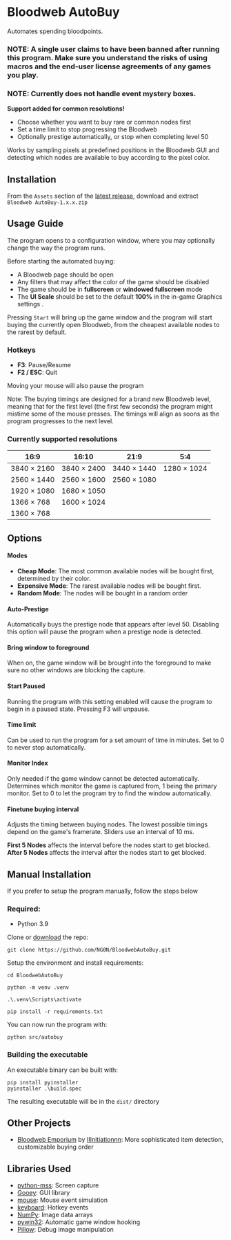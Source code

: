 # Bloodweb AutoBuy
Automates spending bloodpoints.

### NOTE: A single user claims to have been banned after running this program. Make sure you understand the risks of using macros and the end-user license agreements of any games you play.
### NOTE: Currently does not handle event mystery boxes.

**Support added for common resolutions!**

* Choose whether you want to buy rare or common nodes first
* Set a time limit to stop progressing the Bloodweb
* Optionally prestige automatically, or stop when completing level 50

Works by sampling pixels at predefined positions in the Bloodweb GUI and detecting which nodes are available to buy according to the pixel color.

## Installation
From the `Assets` section of the [latest release](https://github.com/NG0N/BloodwebAutoBuy/releases/latest/), download and extract `Bloodweb AutoBuy-1.x.x.zip`

## Usage Guide
The program opens to a configuration window, where you may optionally change the way the program runs.

Before starting the automated buying:
- A Bloodweb page should be open
- Any filters that may affect the color of the game should be disabled
- The game should be in **fullscreen** or **windowed fullscreen** mode
- The **UI Scale** should be set to the default **100%** in the in-game Graphics settings .

Pressing `Start` will bring up the game window and the program will start buying the currently open Bloodweb, from the cheapest available nodes to the rarest by default.


### **Hotkeys**
- **F3**: Pause/Resume
- **F2 / ESC**: Quit

Moving your mouse will also pause the program

Note: The buying timings are designed for a brand new Bloodweb level, meaning that for the first level (the first few seconds) the program might mistime some of the mouse presses. The timings will align as soons as the program progresses to the next level.

### Currently supported resolutions
|16:9       |16:10      |21:9       |5:4
| ----------| ----------|-----------|-----------|
|3840 × 2160|3840 × 2400|3440 × 1440|1280 × 1024|
|2560 × 1440|2560 × 1600|2560 × 1080|
|1920 × 1080|1680 × 1050|
|1366 × 768|1600 × 1024|
|1360 × 768



## Options
#### **Modes**
- **Cheap Mode**: The most common available nodes will be bought first, determined by their color.
- **Expensive Mode**: The rarest available nodes will be bought first.
- **Random Mode**: The nodes will be bought in a random order
#### **Auto-Prestige**
Automatically buys the prestige node that appears after level 50.
Disabling this option will pause the program when a prestige node is detected.
#### **Bring window to foreground**
When on, the game window will be brought into the foreground to make sure no other windows are blocking the capture.
#### **Start Paused**
Running the program with this setting enabled will cause the program to begin in a paused state. Pressing F3 will unpause.
#### **Time limit**
Can be used to run the program for a set amount of time in minutes. Set to 0 to never stop automatically.
#### **Monitor Index**
Only needed if the game window cannot be detected automatically. Determines which monitor the game is captured from, 1 being the primary monitor. Set to 0 to let the program try to find the window automatically.
#### **Finetune buying interval**
Adjusts the timing between buying nodes. The lowest possible timings depend on the game's framerate. Sliders use an interval of 10 ms.

**First 5 Nodes** affects the interval before the nodes start to get blocked.
**After 5 Nodes** affects the interval after the nodes start to get blocked.


## Manual Installation
If you prefer to setup the program manually, follow the steps below
### Required:
* Python 3.9
 
Clone or [download](https://github.com/NG0N/BloodwebAutoBuy/archive/refs/heads/main.zip) the repo:

```
git clone https://github.com/NG0N/BloodwebAutoBuy.git
```
Setup the environment and install requirements:
```
cd BloodwebAutoBuy

python -m venv .venv

.\.venv\Scripts\activate

pip install -r requirements.txt
```

You can now run the program with:

```
python src/autobuy
```

### Building the executable
An executable binary can be built with:
```
pip install pyinstaller
pyinstaller .\build.spec
```

The resulting executable will be in the `dist/` directory

## Other Projects
* [Bloodweb Emporium](https://github.com/IIInitiationnn/BloodEmporium) by [IIInitiationnn](https://github.com/IIInitiationnn): More sophisticated item detection, customizable buying order 

## Libraries Used
* [python-mss](https://github.com/BoboTiG/python-mss): Screen capture
* [Gooey](https://github.com/chriskiehl/Gooey): GUI library
* [mouse](https://github.com/boppreh/mouse): Mouse event simulation
* [keyboard](https://github.com/boppreh/keyboard): Hotkey events
* [NumPy](https://numpy.org): Image data arrays
* [pywin32](https://github.com/mhammond/pywin32): Automatic game window hooking
* [Pillow](https://python-pillow.org/): Debug image manipulation 
